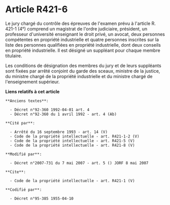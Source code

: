 # Article R421-6

Le jury chargé du contrôle des épreuves de l'examen prévu à l'article R. 421-1 (4°) comprend un magistrat de l'ordre
judiciaire, président, un professeur d'université enseignant le droit privé, un avocat, deux personnes compétentes en
propriété industrielle et quatre personnes inscrites sur la liste des personnes qualifiées en propriété industrielle, dont
deux conseils en propriété industrielle. Il est désigné un suppléant pour chaque membre titulaire. 

Les conditions de désignation des membres du jury et de leurs suppléants sont fixées par arrêté conjoint du garde des sceaux,
ministre de la justice, du ministre chargé de la propriété industrielle et du ministre chargé de l'enseignement supérieur.

**Liens relatifs à cet article**

	**Anciens textes**:

	  - Décret n°92-360 1992-04-01 art. 4
	  - Décret n°92-360 du 1 avril 1992 - art. 4 (Ab)

	**Cité par**:

	  - Arrêté du 16 septembre 1993 - art. 14 (V)
	  - Code de la propriété intellectuelle - art. R421-1-2 (V)
	  - Code de la propriété intellectuelle - art. R421-5 (V)
	  - Code de la propriété intellectuelle - art. R421-8 (V)

	**Modifié par**:

	  - Décret n°2007-731 du 7 mai 2007 - art. 5 () JORF 8 mai 2007

	**Cite**:

	  - Code de la propriété intellectuelle - art. R421-1 (V)

	**Codifié par**:

	  - Décret n°95-385 1955-04-10
